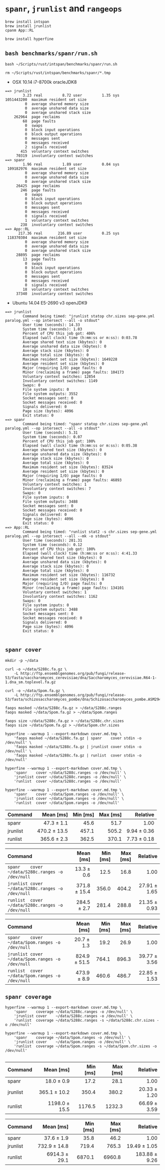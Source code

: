 # `spanr`, `jrunlist` and `rangeops`

```shell
brew install intspan
brew install jrunlist
cpanm App::RL

brew install hyperfine

```

## `bash benchmarks/spanr/run.sh`

```shell
bash ~/Scripts/rust/intspan/benchmarks/spanr/run.sh

rm ~/Scripts/rust/intspan/benchmarks/spanr/*.tmp

```

* OSX 10.14 i7-8700k oracleJDK8

```text
==> jrunlist
        3.23 real         8.72 user         1.35 sys
1051443200  maximum resident set size
         0  average shared memory size
         0  average unshared data size
         0  average unshared stack size
    262964  page reclaims
        68  page faults
         0  swaps
         0  block input operations
         0  block output operations
         0  messages sent
         0  messages received
         2  signals received
       415  voluntary context switches
     70319  involuntary context switches
==> spanr
        1.96 real         1.89 user         0.04 sys
 109182976  maximum resident set size
         0  average shared memory size
         0  average unshared data size
         0  average unshared stack size
     26425  page reclaims
       246  page faults
         0  swaps
         0  block input operations
         0  block output operations
         0  messages sent
         0  messages received
         0  signals received
         1  voluntary context switches
       238  involuntary context switches
==> App::RL
      217.36 real       216.89 user         0.25 sys
 118370304  maximum resident set size
         0  average shared memory size
         0  average unshared data size
         0  average unshared stack size
     28895  page reclaims
        13  page faults
         0  swaps
         0  block input operations
         0  block output operations
         0  messages sent
         0  messages received
         0  signals received
        18  voluntary context switches
     37340  involuntary context switches

```

* Ubuntu 14.04 E5-2690 v3 openJDK9

```text
==> jrunlist
        Command being timed: "jrunlist statop chr.sizes sep-gene.yml paralog.yml --op intersect --all -o stdout"
        User time (seconds): 14.33
        System time (seconds): 1.03
        Percent of CPU this job got: 406%
        Elapsed (wall clock) time (h:mm:ss or m:ss): 0:03.78
        Average shared text size (kbytes): 0
        Average unshared data size (kbytes): 0
        Average stack size (kbytes): 0
        Average total size (kbytes): 0
        Maximum resident set size (kbytes): 1649228
        Average resident set size (kbytes): 0
        Major (requiring I/O) page faults: 0
        Minor (reclaiming a frame) page faults: 104173
        Voluntary context switches: 12854
        Involuntary context switches: 1149
        Swaps: 0
        File system inputs: 0
        File system outputs: 3552
        Socket messages sent: 0
        Socket messages received: 0
        Signals delivered: 0
        Page size (bytes): 4096
        Exit status: 0
==> spanr
        Command being timed: "spanr statop chr.sizes sep-gene.yml paralog.yml --op intersect --all -o stdout"
        User time (seconds): 5.31
        System time (seconds): 0.07
        Percent of CPU this job got: 100%
        Elapsed (wall clock) time (h:mm:ss or m:ss): 0:05.38
        Average shared text size (kbytes): 0
        Average unshared data size (kbytes): 0
        Average stack size (kbytes): 0
        Average total size (kbytes): 0
        Maximum resident set size (kbytes): 83524
        Average resident set size (kbytes): 0
        Major (requiring I/O) page faults: 0
        Minor (reclaiming a frame) page faults: 46893
        Voluntary context switches: 1
        Involuntary context switches: 7
        Swaps: 0
        File system inputs: 0
        File system outputs: 3488
        Socket messages sent: 0
        Socket messages received: 0
        Signals delivered: 0
        Page size (bytes): 4096
        Exit status: 0
==> App::RL
        Command being timed: "runlist stat2 -s chr.sizes sep-gene.yml paralog.yml --op intersect --all --mk -o stdout"
        User time (seconds): 281.31
        System time (seconds): 0.12
        Percent of CPU this job got: 100%
        Elapsed (wall clock) time (h:mm:ss or m:ss): 4:41.33
        Average shared text size (kbytes): 0
        Average unshared data size (kbytes): 0
        Average stack size (kbytes): 0
        Average total size (kbytes): 0
        Maximum resident set size (kbytes): 116732
        Average resident set size (kbytes): 0
        Major (requiring I/O) page faults: 0
        Minor (reclaiming a frame) page faults: 134101
        Voluntary context switches: 1
        Involuntary context switches: 1162
        Swaps: 0
        File system inputs: 0
        File system outputs: 3488
        Socket messages sent: 0
        Socket messages received: 0
        Signals delivered: 0
        Page size (bytes): 4096
        Exit status: 0


```

## `spanr cover`

```shell
mkdir -p ~/data

curl -o ~/data/S288c.fa.gz \
    -L http://ftp.ensemblgenomes.org/pub/fungi/release-53/fasta/saccharomyces_cerevisiae/dna/Saccharomyces_cerevisiae.R64-1-1.dna_sm.toplevel.fa.gz

curl -o ~/data/Spom.fa.gz \
    -L http://ftp.ensemblgenomes.org/pub/fungi/release-53/fasta/schizosaccharomyces_pombe/dna/Schizosaccharomyces_pombe.ASM294v2.dna_sm.toplevel.fa.gz

faops masked ~/data/S288c.fa.gz > ~/data/S288c.ranges
faops masked ~/data/Spom.fa.gz > ~/data/Spom.ranges

faops size ~/data/S288c.fa.gz > ~/data/S288c.chr.sizes
faops size ~/data/Spom.fa.gz > ~/data/Spom.chr.sizes

```

```shell
hyperfine --warmup 1 --export-markdown cover.md.tmp \
    'faops masked ~/data/S288c.fa.gz | spanr    cover stdin -o /dev/null' \
    'faops masked ~/data/S288c.fa.gz | jrunlist cover stdin -o /dev/null' \
    'faops masked ~/data/S288c.fa.gz | runlist  cover stdin -o /dev/null'

hyperfine --warmup 1 --export-markdown cover.md.tmp \
    'spanr    cover ~/data/S288c.ranges -o /dev/null' \
    'jrunlist cover ~/data/S288c.ranges -o /dev/null' \
    'runlist  cover ~/data/S288c.ranges -o /dev/null'

hyperfine --warmup 1 --export-markdown cover.md.tmp \
    'spanr    cover ~/data/Spom.ranges -o /dev/null' \
    'jrunlist cover ~/data/Spom.ranges -o /dev/null' \
    'runlist  cover ~/data/Spom.ranges -o /dev/null'

```

| Command  |    Mean [ms] | Min [ms] | Max [ms] |    Relative |
|:---------|-------------:|---------:|---------:|------------:|
| spanr    |   47.3 ± 1.1 |     45.6 |     51.7 |        1.00 |
| jrunlist | 470.2 ± 13.5 |    457.1 |    505.2 | 9.94 ± 0.36 |
| runlist  |  365.6 ± 2.3 |    362.5 |    370.1 | 7.73 ± 0.18 |

| Command                                           |    Mean [ms] | Min [ms] | Max [ms] |     Relative |
|:--------------------------------------------------|-------------:|---------:|---------:|-------------:|
| `spanr    cover ~/data/S288c.ranges -o /dev/null` |   13.3 ± 0.6 |     12.5 |     16.8 |         1.00 |
| `jrunlist cover ~/data/S288c.ranges -o /dev/null` | 371.8 ± 15.4 |    356.0 |    404.2 | 27.91 ± 1.65 |
| `runlist  cover ~/data/S288c.ranges -o /dev/null` |  284.5 ± 2.7 |    281.4 |    288.8 | 21.35 ± 0.93 |

| Command                                          |    Mean [ms] | Min [ms] | Max [ms] |     Relative |
|:-------------------------------------------------|-------------:|---------:|---------:|-------------:|
| `spanr    cover ~/data/Spom.ranges -o /dev/null` |   20.7 ± 1.3 |     19.2 |     26.9 |         1.00 |
| `jrunlist cover ~/data/Spom.ranges -o /dev/null` | 824.9 ± 51.5 |    764.1 |    896.3 | 39.77 ± 3.56 |
| `runlist  cover ~/data/Spom.ranges -o /dev/null` |  473.9 ± 8.9 |    460.6 |    486.7 | 22.85 ± 1.53 |

## `spanr coverage`

```shell
hyperfine --warmup 1 --export-markdown cover.md.tmp \
    'spanr    coverage ~/data/S288c.ranges -o /dev/null' \
    'jrunlist cover    ~/data/S288c.ranges -o /dev/null' \
    'runlist  coverage ~/data/S288c.ranges -s ~/data/S288c.chr.sizes -o /dev/null'

hyperfine --warmup 1 --export-markdown cover.md.tmp \
    'spanr    coverage ~/data/Spom.ranges -o /dev/null' \
    'jrunlist cover    ~/data/Spom.ranges -o /dev/null' \
    'runlist  coverage ~/data/Spom.ranges -s ~/data/Spom.chr.sizes -o /dev/null'


```

| Command  |     Mean [ms] | Min [ms] | Max [ms] |     Relative |
|:---------|--------------:|---------:|---------:|-------------:|
| spanr    |    18.0 ± 0.9 |     17.2 |     28.1 |         1.00 |
| jrunlist |  365.1 ± 10.2 |    350.4 |    380.2 | 20.33 ± 1.20 |
| runlist  | 1198.0 ± 15.5 |   1176.5 |   1232.3 | 66.69 ± 3.59 |

| Command  |     Mean [ms] | Min [ms] | Max [ms] |      Relative |
|:---------|--------------:|---------:|---------:|--------------:|
| spanr    |    37.6 ± 1.9 |     35.8 |     46.2 |          1.00 |
| jrunlist |  732.9 ± 14.8 |    719.4 |    765.3 |  19.49 ± 1.05 |
| runlist  | 6914.3 ± 29.1 |   6870.1 |   6960.8 | 183.88 ± 9.26 |
